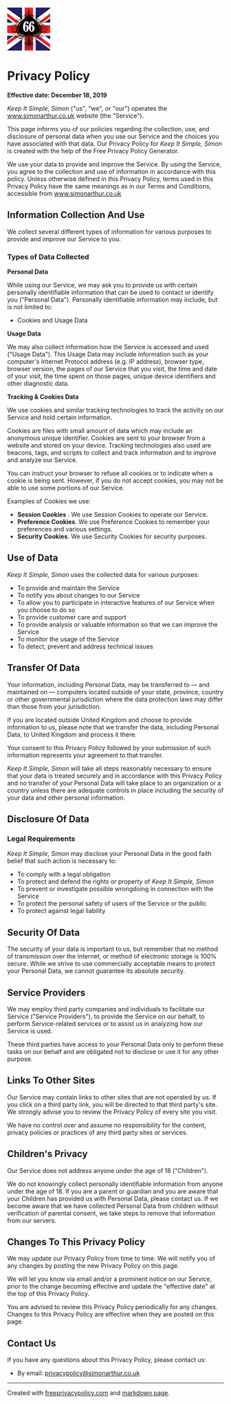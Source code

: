 <script src="./includes/scripts/md-page.js"></script><noscript>

[![Logo](./includes/images/anomis66_jack_100s.png)][1]

# Privacy Policy

**Effective date: December 18, 2019**

*Keep It Simple, Simon* ("us", "we", or "our") operates the www.simonarthur.co.uk website (the "Service").

This page informs you of our policies regarding the collection, use, and disclosure of personal data when you use our Service and the choices you have associated with that data. Our Privacy Policy for *Keep It Simple, Simon* is created with the help of the Free Privacy Policy Generator.

We use your data to provide and improve the Service. By using the Service, you agree to the collection and use of information in accordance with this policy. Unless otherwise defined in this Privacy Policy, terms used in this Privacy Policy have the same meanings as in our Terms and Conditions, accessible from www.simonarthur.co.uk

## Information Collection And Use
We collect several different types of information for various purposes to provide and improve our Service to you.

### Types of Data Collected
**Personal Data**

While using our Service, we may ask you to provide us with certain personally identifiable information that can be used to contact or identify you ("Personal Data"). Personally identifiable information may include, but is not limited to:

 * Cookies and Usage Data
 
**Usage Data**

We may also collect information how the Service is accessed and used ("Usage Data"). This Usage Data may include information such as your computer's Internet Protocol address (e.g. IP address), browser type, browser version, the pages of our Service that you visit, the time and date of your visit, the time spent on those pages, unique device identifiers and other diagnostic data.

**Tracking & Cookies Data**

We use cookies and similar tracking technologies to track the activity on our Service and hold certain information.

Cookies are files with small amount of data which may include an anonymous unique identifier. Cookies are sent to your browser from a website and stored on your device. Tracking technologies also used are beacons, tags, and scripts to collect and track information and to improve and analyze our Service.

You can instruct your browser to refuse all cookies or to indicate when a cookie is being sent. However, if you do not accept cookies, you may not be able to use some portions of our Service.

Examples of Cookies we use:

 * __Session Cookies__ . We use Session Cookies to operate our Service.
 * __Preference Cookies__. We use Preference Cookies to remember your preferences and various settings.
 * __Security Cookies__. We use Security Cookies for security purposes.
 
## Use of Data

*Keep It Simple, Simon* uses the collected data for various purposes:

 * To provide and maintain the Service
 * To notify you about changes to our Service
 * To allow you to participate in interactive features of our Service when you choose to do so
 * To provide customer care and support
 * To provide analysis or valuable information so that we can improve the Service
 * To monitor the usage of the Service
 * To detect, prevent and address technical issues

## Transfer Of Data

Your information, including Personal Data, may be transferred to — and maintained on — computers located outside of your state, province, country or other governmental jurisdiction where the data protection laws may differ than those from your jurisdiction.

If you are located outside United Kingdom and choose to provide information to us, please note that we transfer the data, including Personal Data, to United Kingdom and process it there.

Your consent to this Privacy Policy followed by your submission of such information represents your agreement to that transfer.

*Keep It Simple, Simon* will take all steps reasonably necessary to ensure that your data is treated securely and in accordance with this Privacy Policy and no transfer of your Personal Data will take place to an organization or a country unless there are adequate controls in place including the security of your data and other personal information.

## Disclosure Of Data

### Legal Requirements

*Keep It Simple, Simon* may disclose your Personal Data in the good faith belief that such action is necessary to:

 * To comply with a legal obligation
 * To protect and defend the rights or property of *Keep It Simple, Simon*
 * To prevent or investigate possible wrongdoing in connection with the Service
 * To protect the personal safety of users of the Service or the public
 * To protect against legal liability
 
## Security Of Data

The security of your data is important to us, but remember that no method of transmission over the Internet, or method of electronic storage is 100% secure. While we strive to use commercially acceptable means to protect your Personal Data, we cannot guarantee its absolute security.

## Service Providers

We may employ third party companies and individuals to facilitate our Service ("Service Providers"), to provide the Service on our behalf, to perform Service-related services or to assist us in analyzing how our Service is used.

These third parties have access to your Personal Data only to perform these tasks on our behalf and are obligated not to disclose or use it for any other purpose.

## Links To Other Sites

Our Service may contain links to other sites that are not operated by us. If you click on a third party link, you will be directed to that third party's site. We strongly advise you to review the Privacy Policy of every site you visit.

We have no control over and assume no responsibility for the content, privacy policies or practices of any third party sites or services.

## Children's Privacy

Our Service does not address anyone under the age of 18 ("Children").

We do not knowingly collect personally identifiable information from anyone under the age of 18. If you are a parent or guardian and you are aware that your Children has provided us with Personal Data, please contact us. If we become aware that we have collected Personal Data from children without verification of parental consent, we take steps to remove that information from our servers.

## Changes To This Privacy Policy

We may update our Privacy Policy from time to time. We will notify you of any changes by posting the new Privacy Policy on this page.

We will let you know via email and/or a prominent notice on our Service, prior to the change becoming effective and update the "effective date" at the top of this Privacy Policy.

You are advised to review this Privacy Policy periodically for any changes. Changes to this Privacy Policy are effective when they are posted on this page.

## Contact Us

If you have any questions about this Privacy Policy, please contact us:

 * By email: <privacypolicy@simonarthur.co.uk>

-----

Created with [freeprivacypolicy.com][2] and [markdown page][3].

[1]: <https://www.simonarthur.co.uk/> "Keep It Simple, Simon"
[2]: <https://www.freeprivacypolicy.com/> "Free Privacy Policy"
[3]: <https://github.com/oscarmorrison/md-page/> "Markdown Page"
